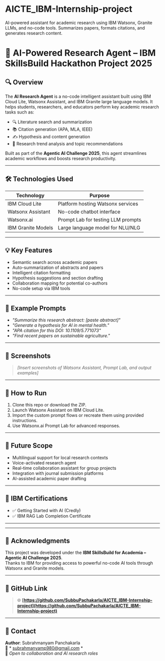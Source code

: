 # AICTE_IBM-Internship-project
AI-powered assistant for academic research using IBM Watsonx, Granite LLMs, and no-code tools. Summarizes papers, formats citations, and generates research content.

# 🧠 AI-Powered Research Agent – IBM SkillsBuild Hackathon Project 2025

## 🔍 Overview
The **AI Research Agent** is a no-code intelligent assistant built using IBM Cloud Lite, Watsonx Assistant, and IBM Granite large language models. It helps students, researchers, and educators perform key academic research tasks such as:

- 🔍 Literature search and summarization  
- 📚 Citation generation (APA, MLA, IEEE)  
- ✍️ Hypothesis and content generation  
- 🧠 Research trend analysis and topic recommendations  

Built as part of the **Agentic AI Challenge 2025**, this agent streamlines academic workflows and boosts research productivity.

---

## 🛠️ Technologies Used
| Technology        | Purpose                            |
|------------------|------------------------------------|
| IBM Cloud Lite   | Platform hosting Watsonx services  |
| Watsonx Assistant | No-code chatbot interface          |
| Watsonx.ai       | Prompt Lab for testing LLM prompts |
| IBM Granite Models | Large language model for NLU/NLG |

---

## 💡 Key Features
- Semantic search across academic papers  
- Auto-summarization of abstracts and papers  
- Intelligent citation formatting  
- Hypothesis suggestions and section drafting  
- Collaboration mapping for potential co-authors  
- No-code setup via IBM tools  

---

## 🧪 Example Prompts
- *"Summarize this research abstract: [paste abstract]"*  
- *"Generate a hypothesis for AI in mental health."*  
- *"APA citation for this DOI: 10.1109/5.771073"*  
- *"Find recent papers on sustainable agriculture."*

---

## 📸 Screenshots
> *[Insert screenshots of Watsonx Assistant, Prompt Lab, and output examples]*

---

## 🚀 How to Run
1. Clone this repo or download the ZIP.
2. Launch Watsonx Assistant on IBM Cloud Lite.
3. Import the custom prompt flows or recreate them using provided instructions.
4. Use Watsonx.ai Prompt Lab for advanced responses.

---

## 🌱 Future Scope
- Multilingual support for local research contexts  
- Voice-activated research agent  
- Real-time collaboration assistant for group projects  
- Integration with journal submission platforms  
- AI-assisted academic paper drafting  

---

## 🏅 IBM Certifications
- ✅ Getting Started with AI (Credly)  
- ✅ IBM RAG Lab Completion Certificate

---


---

## 🤝 Acknowledgments
This project was developed under the **IBM SkillsBuild for Academia – Agentic AI Challenge 2025**.  
Thanks to IBM for providing access to powerful no-code AI tools through Watsonx and Granite models.

---

## 🔗 GitHub Link  
> 🌐 **[https://github.com/SubbuPachakarla/AICTE_IBM-Internship-project](https://github.com/SubbuPachakarla/AICTE_IBM-Internship-project)**

---

## 🙋 Contact  
**Author**: Subrahmanyam Panchakarla  
📧 * subrahmanyamp980@gmail.com *  
📍 *Open to collaboration and AI research roles*
